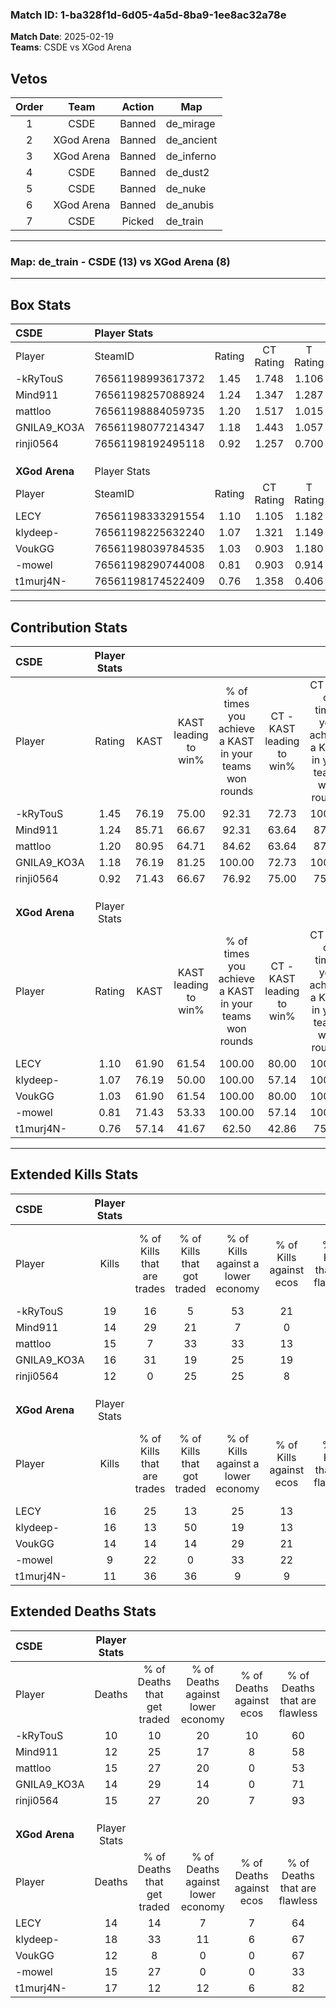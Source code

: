 ### Match ID: 1-ba328f1d-6d05-4a5d-8ba9-1ee8ac32a78e  
**Match Date**: 2025-02-19  
**Teams**: CSDE vs XGod Arena  

## Vetos  

| Order | Team | Action | Map |
| :---: | :--: | :----: | --- |
| 1 | CSDE | Banned | de_mirage |
| 2 | XGod Arena | Banned | de_ancient |
| 3 | XGod Arena | Banned | de_inferno |
| 4 | CSDE | Banned | de_dust2 |
| 5 | CSDE | Banned | de_nuke |
| 6 | XGod Arena | Banned | de_anubis |
| 7 | CSDE | Picked | de_train |

---  

### **Map**: de_train - CSDE (13) vs XGod Arena (8)  
---  

## Box Stats  

| **CSDE**       | Player Stats      |        |           |          |       |      |       |         |        |      |     |
| :- | :- | :-: | :-: | :-: | :-: | :-: | :-: | :-: | :-: | :-: | :-: |
| Player         | SteamID           | Rating | CT Rating | T Rating | KAST  | ADR  | Kills | Assists | Deaths | K/D  | HS% |
| -kRyTouS       | 76561198993617372 |  1.45  |   1.748   |  1.106   | 76.19 | 86.8 |  19   |    5    |   10   | 1.90 | 26  |
| Mind911        | 76561198257088924 |  1.24  |   1.347   |  1.287   | 85.71 | 81.5 |  14   |    5    |   12   | 1.17 | 28  |
| mattloo        | 76561198884059735 |  1.20  |   1.517   |  1.015   | 80.95 | 85.4 |  15   |    8    |   15   | 1.00 | 60  |
| GNILA9_KO3A    | 76561198077214347 |  1.18  |   1.443   |  1.057   | 76.19 | 69.2 |  16   |    7    |   14   | 1.14 | 31  |
| rinji0564      | 76561198192495118 |  0.92  |   1.257   |  0.700   | 71.43 | 63.1 |  12   |    4    |   15   | 0.80 | 16  |
|                |                   |        |           |          |       |      |       |         |        |      |     |
|                |                   |        |           |          |       |      |       |         |        |      |     |
|                |                   |        |           |          |       |      |       |         |        |      |     |
| **XGod Arena** | Player Stats      |        |           |          |       |      |       |         |        |      |     |
| Player         | SteamID           | Rating | CT Rating | T Rating | KAST  | ADR  | Kills | Assists | Deaths | K/D  | HS% |
| LECY           | 76561198333291554 |  1.10  |   1.105   |  1.182   | 61.90 | 83.1 |  16   |    3    |   14   | 1.14 | 75  |
| klydeep-       | 76561198225632240 |  1.07  |   1.321   |  1.149   | 76.19 | 77.0 |  16   |    1    |   18   | 0.89 | 50  |
| VoukGG         | 76561198039784535 |  1.03  |   0.903   |  1.180   | 61.90 | 70.6 |  14   |    5    |   12   | 1.17 | 50  |
| -mowel         | 76561198290744008 |  0.81  |   0.903   |  0.914   | 71.43 | 63.0 |   9   |    7    |   15   | 0.60 | 33  |
| t1murj4N-      | 76561198174522409 |  0.76  |   1.358   |  0.406   | 57.14 | 72.0 |  11   |    7    |   17   | 0.65 | 54  |
---  

## Contribution Stats  

| **CSDE**       | Player Stats |       |                      |                                                        |                           |                                                             |                          |                                                            |
| :- | :-: | :-: | :-: | :-: | :-: | :-: | :-: | :-: |
| Player         |    Rating    | KAST  | KAST leading to win% | % of times you achieve a KAST in your teams won rounds | CT - KAST leading to win% | CT - % of times you achieve a KAST in your teams won rounds | T - KAST leading to win% | T - % of times you achieve a KAST in your teams won rounds |
| -kRyTouS       |     1.45     | 76.19 |        75.00         |                         92.31                          |           72.73           |                           100.00                            |          80.00           |                           80.00                            |
| Mind911        |     1.24     | 85.71 |        66.67         |                         92.31                          |           63.64           |                            87.50                            |          71.43           |                           100.00                           |
| mattloo        |     1.20     | 80.95 |        64.71         |                         84.62                          |           63.64           |                            87.50                            |          66.67           |                           80.00                            |
| GNILA9_KO3A    |     1.18     | 76.19 |        81.25         |                         100.00                         |           72.73           |                           100.00                            |          100.00          |                           100.00                           |
| rinji0564      |     0.92     | 71.43 |        66.67         |                         76.92                          |           75.00           |                            75.00                            |          57.14           |                           80.00                            |
|                |              |       |                      |                                                        |                           |                                                             |                          |                                                            |
|                |              |       |                      |                                                        |                           |                                                             |                          |                                                            |
|                |              |       |                      |                                                        |                           |                                                             |                          |                                                            |
| **XGod Arena** | Player Stats |       |                      |                                                        |                           |                                                             |                          |                                                            |
| Player         |    Rating    | KAST  | KAST leading to win% | % of times you achieve a KAST in your teams won rounds | CT - KAST leading to win% | CT - % of times you achieve a KAST in your teams won rounds | T - KAST leading to win% | T - % of times you achieve a KAST in your teams won rounds |
| LECY           |     1.10     | 61.90 |        61.54         |                         100.00                         |           80.00           |                           100.00                            |          50.00           |                           100.00                           |
| klydeep-       |     1.07     | 76.19 |        50.00         |                         100.00                         |           57.14           |                           100.00                            |          44.44           |                           100.00                           |
| VoukGG         |     1.03     | 61.90 |        61.54         |                         100.00                         |           80.00           |                           100.00                            |          50.00           |                           100.00                           |
| -mowel         |     0.81     | 71.43 |        53.33         |                         100.00                         |           57.14           |                           100.00                            |          50.00           |                           100.00                           |
| t1murj4N-      |     0.76     | 57.14 |        41.67         |                         62.50                          |           42.86           |                            75.00                            |          40.00           |                           50.00                            |
---  

## Extended Kills Stats  

| **CSDE**       | Player Stats |                            |                            |                                    |                         |                              |                                 |                                       |                    |           |
| :- | :-: | :-: | :-: | :-: | :-: | :-: | :-: | :-: | :-: | :-: |
| Player         |    Kills     | % of Kills that are trades | % of Kills that got traded | % of Kills against a lower economy | % of Kills against ecos | % of Kills that are flawless | % of Kills that are close duels | % of Kills that are assisted by flash | Pistol Round Kills | AWP Kills |
| -kRyTouS       |      19      |             16             |             5              |                 53                 |           21            |              74              |                5                |                  16                   |         0          |     0     |
| Mind911        |      14      |             29             |             21             |                 7                  |            0            |              50              |                0                |                   0                   |         1          |     1     |
| mattloo        |      15      |             7              |             33             |                 33                 |           13            |              60              |                0                |                   0                   |         0          |     1     |
| GNILA9_KO3A    |      16      |             31             |             19             |                 25                 |           19            |              63              |               13                |                   0                   |         0          |     0     |
| rinji0564      |      12      |             0              |             25             |                 25                 |            8            |              67              |                0                |                   0                   |         10         |     2     |
|                |              |                            |                            |                                    |                         |                              |                                 |                                       |                    |           |
|                |              |                            |                            |                                    |                         |                              |                                 |                                       |                    |           |
|                |              |                            |                            |                                    |                         |                              |                                 |                                       |                    |           |
| **XGod Arena** | Player Stats |                            |                            |                                    |                         |                              |                                 |                                       |                    |           |
| Player         |    Kills     | % of Kills that are trades | % of Kills that got traded | % of Kills against a lower economy | % of Kills against ecos | % of Kills that are flawless | % of Kills that are close duels | % of Kills that are assisted by flash | Pistol Round Kills | AWP Kills |
| LECY           |      16      |             25             |             13             |                 25                 |           13            |              69              |                0                |                   0                   |         0          |     5     |
| klydeep-       |      16      |             13             |             50             |                 19                 |           13            |              63              |                6                |                  13                   |         1          |     2     |
| VoukGG         |      14      |             14             |             14             |                 29                 |           21            |              64              |               14                |                   0                   |         0          |     2     |
| -mowel         |      9       |             22             |             0              |                 33                 |           22            |              56              |               11                |                  11                   |         0          |     1     |
| t1murj4N-      |      11      |             36             |             36             |                 9                  |            9            |              91              |                9                |                   0                   |         4          |     0     |
## Extended Deaths Stats  

| **CSDE**       | Player Stats |                             |                                   |                          |                               |                            |                           |               |
| :- | :-: | :-: | :-: | :-: | :-: | :-: | :-: | :-: |
| Player         |    Deaths    | % of Deaths that get traded | % of Deaths against lower economy | % of Deaths against ecos | % of Deaths that are flawless | % of Deaths that are close | % of Deaths while blinded | Deaths to AWP |
| -kRyTouS       |      10      |             10              |                20                 |            10            |              60               |             20             |             0             |       0       |
| Mind911        |      12      |             25              |                17                 |            8             |              58               |             8              |            17             |       0       |
| mattloo        |      15      |             27              |                20                 |            0             |              53               |             13             |             7             |       2       |
| GNILA9_KO3A    |      14      |             29              |                14                 |            0             |              71               |             0              |             0             |       0       |
| rinji0564      |      15      |             27              |                20                 |            7             |              93               |             0              |             0             |       3       |
|                |              |                             |                                   |                          |                               |                            |                           |               |
|                |              |                             |                                   |                          |                               |                            |                           |               |
|                |              |                             |                                   |                          |                               |                            |                           |               |
| **XGod Arena** | Player Stats |                             |                                   |                          |                               |                            |                           |               |
| Player         |    Deaths    | % of Deaths that get traded | % of Deaths against lower economy | % of Deaths against ecos | % of Deaths that are flawless | % of Deaths that are close | % of Deaths while blinded | Deaths to AWP |
| LECY           |      14      |             14              |                 7                 |            7             |              64               |             7              |             0             |       1       |
| klydeep-       |      18      |             33              |                11                 |            6             |              67               |             6              |             6             |       2       |
| VoukGG         |      12      |              8              |                 0                 |            0             |              67               |             0              |             0             |       2       |
| -mowel         |      15      |             27              |                 0                 |            0             |              33               |             7              |             7             |       3       |
| t1murj4N-      |      17      |             12              |                12                 |            6             |              82               |             0              |             6             |       3       |
